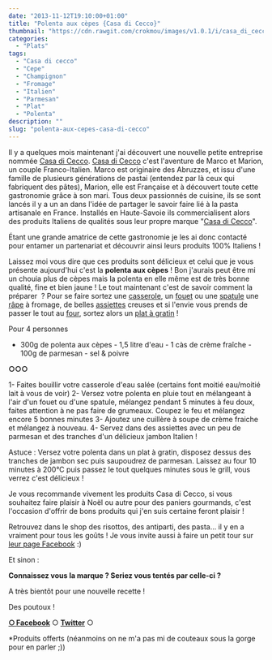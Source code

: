 ```yaml
---
date: "2013-11-12T19:10:00+01:00"
title: "Polenta aux cèpes {Casa di Cecco}"
thumbnail: "https://cdn.rawgit.com/crokmou/images/v1.0.1/i/casa_di_cecco_polenta_cepe_0006.jpg"
categories:
  - "Plats"
tags:
  - "Casa di cecco"
  - "Cepe"
  - "Champignon"
  - "Fromage"
  - "Italien"
  - "Parmesan"
  - "Plat"
  - "Polenta"
description: ""
slug: "polenta-aux-cepes-casa-di-cecco"
---
```


Il y a quelques mois maintenant j'ai découvert une nouvelle petite entreprise nommée [Casa di Cecco](http://www.casadicecco.com/). [Casa di Cecco](http://www.casadicecco.com/) c'est l'aventure de Marco et Marion, un couple Franco-Italien. Marco est originaire des Abruzzes, et issu d'une famille de plusieurs générations de pastai (entendez par là ceux qui fabriquent des pâtes), Marion, elle est Française et à découvert toute cette gastronomie grâce à son mari. Tous deux passionnés de cuisine, ils se sont lancés il y a un an dans l'idée de partager le savoir faire lié à la pasta artisanale en France. Installés en Haute-Savoie ils commercialisent alors des produits Italiens de qualités sous leur propre marque "[Casa di Cecco](http://www.casadicecco.com/)".

Étant une grande amatrice de cette gastronomie je les ai donc contacté pour entamer un partenariat et découvrir ainsi leurs produits 100% Italiens !

Laissez moi vous dire que ces produits sont délicieux et celui que je vous présente aujourd'hui c'est la **polenta aux cèpes** ! Bon j'aurais peut être mi un chouia plus de cèpes mais la polenta en elle même est de très bonne qualité, fine et bien jaune ! Le tout maintenant c'est de savoir comment la préparer  ? Pour se faire sortez une [casserole](http://www.rueducommerce.fr/m/pl/malid:115), un [fouet](http://www.rueducommerce.fr/index/ustensile%20Fouet%20inox) ou une [spatule](http://www.rueducommerce.fr/m/pl/malid:48515367) une [râpe](http://www.rueducommerce.fr/m/pl/malid:43774605) à fromage, de belles [assiettes](http://www.rueducommerce.fr/m/pl/malid:4769879) creuses et si l'envie vous prends de passer le tout au [four](http://www.rueducommerce.fr/m/pl/malid:9404136), sortez alors un [plat à gratin](http://www.rueducommerce.fr/m/pl/malid:12468604) !

Pour 4 personnes

- 300g de polenta aux cèpes - 1,5 litre d'eau - 1 càs de crème fraîche - 100g de parmesan - sel & poivre

**○○○**

1- Faites bouillir votre casserole d'eau salée (certains font moitié eau/moitié lait à vous de voir) 2- Versez votre polenta en pluie tout en mélangeant à l'air d'un fouet ou d'une spatule, mélangez pendant 5 minutes à feu doux, faites attention à ne pas faire de grumeaux. Coupez le feu et mélangez encore 5 bonnes minutes 3- Ajoutez une cuillère à soupe de crème fraiche et mélangez à nouveau. 4- Servez dans des assiettes avec un peu de parmesan et des tranches d'un délicieux jambon Italien !

Astuce : Versez votre polenta dans un plat à gratin, disposez dessus des tranches de jambon sec puis saupoudrez de parmesan. Laissez au four 10 minutes à 200°C puis passez le tout quelques minutes sous le grill, vous verrez c'est délicieux !

Je vous recommande vivement les produits Casa di Cecco, si vous souhaitez faire plaisir à Noël ou autre pour des paniers gourmands, c'est l'occasion d'offrir de bons produits qui j'en suis certaine feront plaisir !

Retrouvez dans le shop des risottos, des antiparti, des pasta... il y en a vraiment pour tous les goûts ! Je vous invite aussi à faire un petit tour sur [leur page Facebook](https://www.facebook.com/CasaDiCecco) :)

Et sinon :

**Connaissez vous la marque ? Seriez vous tentés par celle-ci ?**

A très bientôt pour une nouvelle recette !

Des poutoux !

[**○<span style="font-size: xx-small; margin: 0px; outline: 0px; padding: 0px;"><span style="font-family: Arial, Helvetica, sans-serif; margin: 0px; outline: 0px; padding: 0px;"> </span></span>Facebook**](https://www.facebook.com/pages/CroKMou/148093255259077) ○ [**Twitter**](https://twitter.com/Crokmou) ○

*Produits offerts (néanmoins on ne m'a pas mi de couteaux sous la gorge pour en parler ;))